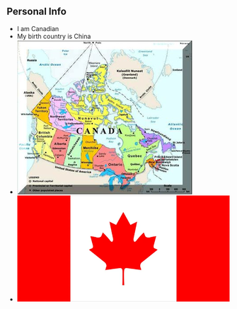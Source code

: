 Personal Info
---
- I am Canadian
- My birth country is China
- ![alt text](https://github.com/AlexY587/Promotional-Website.github.io/blob/main/2000_with_permission_of_Natural_Resources_Canada-56a3887d3df78cf7727de0b0.jpg)
- ![alt text](https://github.com/AlexY587/Promotional-Website.github.io/blob/main/Flag-Canada.png)

